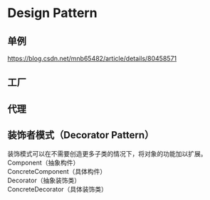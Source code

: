 # Design Pattern

## 单例
https://blog.csdn.net/mnb65482/article/details/80458571

## 工厂

## 代理
## 装饰者模式（Decorator Pattern）
装饰模式可以在不需要创造更多子类的情况下，将对象的功能加以扩展。  
Component（抽象构件）  
ConcreteComponent（具体构件）  
Decorator（抽象装饰类）  
ConcreteDecorator（具体装饰类）